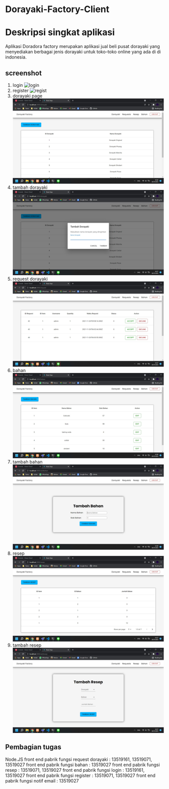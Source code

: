 # Dorayaki-Factory-Client

# Deskripsi singkat aplikasi
Aplikasi Doradora factory merupakan aplikasi jual beli pusat dorayaki yang menyediakan berbagai jenis dorayaki untuk toko-toko online yang ada di di indonesia.

## screenshot
1. login
![login](./SS/login.jpg)
2. register
![regist](./SS/register.jpg)
3. dorayaki page
![dora](./SS/Dorayakipage.jpg)
4. tambah dorayaki
![tambah](./SS/TambahDora.jpg)
5. request dorayaki
![req](./SS/reqdora.jpg)
6. bahan
![edit](./SS/editbahan.jpg)
7. tambah bahan
![tambah](./SS/tambahbahan.jpg)
8. resep
![bahan](./SS/bahan.jpg)
9. tambah resep
![tam](./SS/tambahresep.jpg)

## Pembagian tugas

Node.JS
front end pabrik fungsi request dorayaki : 13519161, 13519071, 13519027
front end pabrik fungsi bahan : 13519027
front end pabrik fungsi resep : 13519071, 13519027
front end pabrik fungsi login : 13519161, 13519027
front end pabrik fungsi register : 13519071, 13519027
front end pabrik fungsi notif email : 13519027
